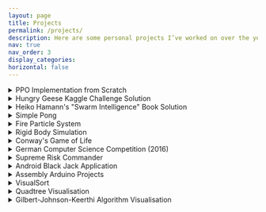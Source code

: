 ```yaml
---
layout: page
title: Projects
permalink: /projects/
description: Here are some personal projects I’ve worked on over the years. While some of the older projects may not have the cleanest code, I’m still proud of all of them; especially the early ones, where I overcame the biggest challenges as a young beginner :). The projects are roughly in the order I completed them, though I’ve lost track of the exact years for some. Some of the project's interfaces are in German language. I hope to extend this list with more cool ideas soon.
nav: true
nav_order: 3
display_categories:
horizontal: false
---
```


<details>
    <summary>PPO Implementation from Scratch</summary>
        <p>
To gain a deep understanding of the PPO algorithm in RL, I implemented it from scratch using PyTorch.
Following the <a href="https://iclr-blog-track.github.io/2022/03/25/ppo-implementation-details">37 key implementation details of PPO</a>, I fine-tuned my implementation.
In the final stages, I compared my version with stable-baselines3 to resolve any performance differences and bugs.
</p>
<p>
This project provided great insights into the inner workings of RL algorithms and the importance of attention to detail.
You can find the code in my <a href="https://github.com/LabChameleon/PPOScratch">GitHub repository</a>.
        </p>
</details>

<details>
  <summary>Hungry Geese Kaggle Challenge Solution</summary>
<p>
During a university lab, I participated in the <a href="https://www.kaggle.com/c/hungry-geese/overview">Hungry Geese Kaggle Challenge</a> alongside three teammates.
The goal was to train RL agents to compete in a multi-player variant of <i>Snake</i> against other participants' agents.
</p>
<p>
We built everything from scratch without using RL libraries, so we could fully understand the underlying algorithms.
While this approach left us at a slight disadvantage compared to teams using more sophisticated libraries, it was a very cool experience.
You can find more details in our <a href="https://github.com/LabChameleon/Hungry-Geese">GitHub repository</a>.
</p>
<div class="row">
    <div class="col-sm mt-3 mt-md-0"> 
        {% include figure.liquid loading="eager" path="/assets/img/hungry_geese.png" class="img-fluid rounded z-depth-1" max-width="700px" %}
    </div>
</div>
</details>

<details>
  <summary>Heiko Hamann's "Swarm Intelligence" Book Solution</summary>
  <p>
A while ago I read Professor Heiko Hamann's book <i>Swarm Intelligence</i>, which I found to be a very good read.
I worked through several of the exercises, and you can find my solutions in this <a href="https://github.com/LabChameleon/SwarmIntelligenceSolutions/tree/main">GitHub repository</a>.
</p>
<p>
Below is a video demonstrating one of the exercises where I implemented a simple flocking model:
</p>
<div class="row mt-3">
    <div class="col-sm mt-3 mt-md-0"> 
        {% include figure.liquid loading="eager" path="/assets/video/flocking_application.mov" class="img-fluid rounded z-depth-1" controls=false autoplay=false %}
    </div>
</div>
</details>

<details>
  <summary>Simple Pong</summary>
  <p>
Most of my projects have focused more on deepening my understanding of specific concepts rather than building fully finished applications.
At one point, I decided to complete a full project and chose to create a simple version of Pong to keep things simple.
The key difference from the classic Pong game is that the ball doesn’t stop when a point is scored.
Instead, it's deflected off the opponent’s goal and continues, which adds a faster and more dynamic pace to the gameplay.
</p>
<p>
The project is implemented in C++ using the SFML library.
You can check out the <a href="https://github.com/LabChameleon/SimplePong">GitHub repository here</a>, and below is a little video showcasing the game:
  </p>
<div class="row">
    <div class="col-sm mt-3 mt-md-1"> 
        {% include figure.liquid loading="eager" path="/assets/video/pong_application.mp4" class="vid-fluid rounded z-depth-1" max-width="700px" %}
    </div>
</div>
</details>

<details>
  <summary>Fire Particle System</summary>
  <p>
In this project, I explored how effects like fire and water are created in video games.
For simulating fire, I discovered that particle systems are a common solution.
</p>
<p>
The project was implemented in C++ using the SFML library, and I gained valuable experience in programming shaders along the way.
You can find the GitHub repository <a href="https://github.com/LabChameleon/FireParticleSystem/tree/main">here</a>, and below is a fire animation—though it may not look entirely realistic just yet. ;)
  </p>
<div class="row">
    <div class="col-sm mt-3 mt-md-1"> 
        {% include figure.liquid loading="eager" path="/assets/video/fire_particle_system.mp4" class="vid-fluid rounded z-depth-1" max-width="300px" %}
    </div>
</div>
</details>

<details>
  <summary>Rigid Body Simulation</summary>
  <p>
I've always been fascinated by the simulation of physics in games, and with this project, I aimed to better understand the underlying mechanics.
I implemented a simple rigid body simulation involving circles that can collide with each other and with static squares.
Throughout this process, I gained a better understanding of the many small details that must be handled to make a simulation look convincing to the human eye.
</p>
<p>
The project is written in C++ using SDL.
I initially planned to extend the simulation to handle arbitrary convex bodies, but I haven't yet completed that part.
The physics become much more complicated in this case.
</p>
<p>
You can find the code <a href="https://github.com/LabChameleon/RigidBodySimulation">here</a>, and below is a preview of the simulation in action.
  </p>
<div class="row">
    <div class="col-sm mt-3 mt-md-1"> 
        {% include figure.liquid loading="eager" path="/assets/video/rigid_body_simulation.mp4" class="vid-fluid rounded z-depth-1" max-width="700px" %}
    </div>
</div>
</details>


<details>
  <summary>Conway's Game of Life</summary>
  <p>
For a time, I was very interested in Conway's Game of Life.
I created a simple implementation of the game using C++ and SFML.
You can find the code <a href="https://github.com/LabChameleon/ConwayGameOfLife">here</a>.
  </p>
  <!-- todo: add video if available -->
</details>

<details>
  <summary>German Computer Science Competition (2016)</summary>
  <p>
I participated in the 34th <i>Bundeswettbewerb Informatik</i>, a nationwide computer science competition in Germany.
The competition involved solving a series of exercises and submitting a final write-up of the solutions.
I ranked in the top 5% of participants in the end.
</p>
<p>
One of the exercises was about implementing an ant simulation, where ants forage randomly for food and leave pheromone trails after finding it, signaling other ants in the area.
You can find my C++ solution in this <a href="https://github.com/LabChameleon/AntSimulation">GitHub repository</a>.
  </p>
  <!-- todo: add image/video if available -->
</details>

<details>
  <summary>Supreme Risk Commander</summary>
  <p>
This is one of the projects I invested a significant amount of time into.
I initially began developing it in C++ with OpenGL to better understand the fundamentals of graphics programming.
Later, I transitioned to Java once I had a clearer vision for the project.
</p>
<p>
The game was designed to be a blend of two of my favorite strategy games: <i>Supreme Commander</i> and <i>Risk</i>.
From <i>Supreme Commander</i>, I borrowed the large-scale zoom, unit types, and overall scale.
The twist in my game was that new units could only be produced by capturing squares on the game field and holding them exclusively for at least 30 seconds, after which a new unit would spawn.
This mechanic gives credit to <i>Risk</i>, where new units spawn only in captured territory.
This could lead to rapidly escalating numbers of units, requiring significant tuning to keep the game running efficiently.
In particular, I had to implement smart strategies for relocating units to avoid overlap.
</p>
<p>
You can find the GitHub repository <a href="https://github.com/LabChameleon/SupremeRiskCommander">here</a>.
  </p>
<div class="row">
    <div class="col-sm mt-3 mt-md-1"> 
        {% include figure.liquid loading="eager" path="/assets/img/supreme_risk_appilcation.jpg" class="img-fluid rounded z-depth-1" max-width="700px" %}
    </div>
</div>
  <p>
The light squares represent territory currently controlled by the player and are used to produce new units.
The light dark green squares indicate contested territory, controlled by both the player and the enemy, making it unavailable for unit production.
The dark green squares represent the fog of war, where the player has no information.
</p>
<p>
In the center of the map, a small skirmish can be seen between the red and blue armies.
However, in its current state, the game remains somewhat dull, as the enemy lacks an AI and simply remains stationary to produce as many tanks as possible.
I consider the AI future work ;)
  </p>
</details>

<details>
  <summary>Android Black Jack Application</summary>
  <p>
Together with my Computer Science teacher, Susanne Terveer, I co-authored the iBook <i>Die App Black Jack und der Android Stack</i>.
The book is designed to help students learn about basic data structures by guiding them through the hands-on process of developing an Android application for playing Black Jack.
</p>
<p>
The book is supposed to allow for both self-study as well as to guide teachers according to the German Computer Science curriculum.
The iBook can be found <a href="https://books.apple.com/de/book/der-adt-stack-und-die-app-black-jack/id1021379694?l=en-GB">here</a>.
</p>
<p>
I contributed by helping to write the book and preparing many of the Android implementations.
You can find the GitHub repository for the project <a href="https://github.com/LabChameleon/BlackJack_Android">here</a>.
  </p>
<div class="row">
    <div class="col-sm mt-3 mt-md-1"> 
        {% include figure.liquid loading="eager" path="/assets/img/black_jack_book.jpg" class="img-fluid rounded z-depth-1" max-width="300px" %}
    </div>
</div>
</details>

<details>
  <summary>Assembly Arduino Projects</summary>
  <p>
I started with an Arduino starter kit that included a booklet of simple projects using Arduino C libraries.
To make things more interesting, I decided to implement some of the projects in Assembly directly on the Atmega328p microprocessor.
This turned out to be a surprisingly fun challenge, and I learned a great deal about low-level computing in the process.
It also involved plenty of confusing and painful hours spent digging through the microprocessor's technical documentation!
</p>
<p>
You can check out the GitHub repository for this project <a href="https://github.com/LabChameleon/ArduinoProjectsBook_Assembler/tree/main">here</a>.
Here is an image of one of the project's setups:
  </p>
<div class="row">
    <div class="col-sm mt-3 mt-md-1"> 
        {% include figure.liquid loading="eager" path="/assets/img/arduino_project.jpg" class="img-fluid rounded z-depth-1" max-width="300px" %}
    </div>
</div>
</details>

<details>
  <summary>VisualSort</summary>
  <p>
My Computer Science teacher wrote an official textbook for high school students, which was used in schools across the state of North-Rhine Westphalia to teach Computer Science.
To support students' understanding, I developed a Java application that visualizes different sorting algorithms.
The program was featured in the book and included in the official supplementary material.
</p>
<p>
Below is a preview of the application:
  </p>
<div class="row">
    <div class="col-sm mt-3 mt-md-1"> 
        {% include figure.liquid loading="eager" path="/assets/img/visual_sort_application.jpg" class="img-fluid rounded z-depth-1" max-width="700px" %}
    </div>
</div>
  <p>
The GitHub repository can be found <a href="https://github.com/LabChameleon/VisualSort">here</a>.
  </p>
</details>

<details>
  <summary>Quadtree Visualisation</summary>
  <p>
When I first started programming games, I became particularly curious about collision detection between agents.
As my games grew to include thousands of agents, all of which needed to check for collisions with each other, performance quickly became an issue, significantly slowing down my code.
To address this, I began exploring solutions for handling large numbers of agents and discovered that Quadtrees offer an efficient approach.
</p>
<p>
Quadtrees recursively partition the space into quadrants, so collisions only need to be checked between agents within the same leaf nodes.
This drastically improves performance when dealing with large numbers of agents.
I developed a small Java application to visualize how space is partitioned using Quadtrees and how this method can be applied for efficient collision detection.
</p>
<p>
A preview of the application can be seen here:
  </p>
<div class="row">
    <div class="col-sm mt-3 mt-md-1"> 
        {% include figure.liquid loading="eager" path="/assets/img/quad_tree_application.jpg" class="img-fluid rounded z-depth-1" max-width="700px" %}
    </div>
</div>
  <p>
The GitHub repository is <a href="https://github.com/LabChameleon/QuadTree_Visualization/tree/main">here</a>.
  </p>
</details>

<details>
  <summary>Gilbert-Johnson-Keerthi Algorithm Visualisation</summary>
  <p>
During school, I worked on a project focused on the Gilbert-Johnson-Keerthi algorithm for collision detection between arbitrary convex sets.
My write-up on the project won first prize in a mathematics competition, which came with a $500 award.
You can find the corresponding PDF <a href="/assets/pdf/Der_GJK_Algorithmus.pdf">here</a>, though it is in German.
</p>
<p>
As part of the project, I developed a Java tool that generates random two-dimensional convex sets and allows the user to arrange them on a plane.
The application then visualizes the intermediate steps of the GJK algorithm to check for collisions, as shown below:
  </p>
<div class="row">
    <div class="col-sm mt-3 mt-md-1"> 
        {% include figure.liquid loading="eager" path="/assets/img/gjk_application.jpg" class="img-fluid rounded z-depth-1" max-width="700px" %}
    </div>
</div>
  <p>
The GitHub repository can be found <a href="https://github.com/LabChameleon/GJKAlgorithm_Visualization">here</a>.
  </p>
</details>
